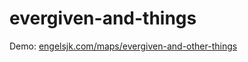 # evergiven-and-things

Demo: [engelsjk.com/maps/evergiven-and-other-things](https://engelsjk.com/maps/evergiven-and-other-things/#16/30.017144/32.57997)
